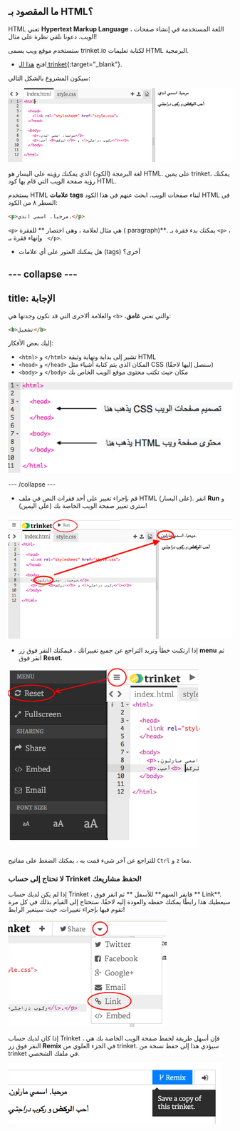 ## ما المقصود بـ HTML؟

HTML تعني **Hypertext Markup Language** ، اللغة المستخدمة في إنشاء صفحات الويب. دعونا نلقي نظرة على مثال!

ستستخدم موقع ويب يسمى trinket.io لكتابة تعليمات HTML البرمجية.

+ افتح [هذا الـ trinket](http://jumpto.cc/web-intro){:target="_blank"}.

سيكون المشروع بالشكل التالي:

![لقطة الشاشة](images/birthday-starter.png)

لغة البرمجة (الكود) الذي يمكنك رؤيته على اليسار هو HTML. على يمين trinket، يمكنك رؤية صفحة الويب التي قام بها كود HTML.

يستخدم HTML **علامات tags** لبناء صفحات الويب. ابحث عنهم في هذا الكود HTML في السطر ٨ من الكود:

```html
<p>مرحبا. اسمي اندي.</p>
```

`<p>` هي مثال لعلامة ، وهي اختصار ** للفقرة ( paragraph)**. يمكنك بدء فقرة بـ `<p>` ، وإنهاء فقرة بـ ` </p>`.

+ هل يمكنك العثور على أي علامات (tags) أخرى؟

## \--- collapse \---

## title: الإجابة

والعلامة ألاخرى التي قد تكون وجدتها هي `<b>` ،والتي تعني **غامق**:

```html
<b>تشغيل</b>
```

إليك بعض الأفكار:

+ `<html>` و `</html>` تشير إلى بداية ونهاية وثيقة HTML
+ `<head>` و `</head>` المكان الذي يتم كتابة أشياء مثل CSS (سنصل إليها لاحقًا)
+ `<body>` و `</body>` مكان حيث تكتب محتوى موقع الويب الخاص بك

![لقطة الشاشة](images/birthday-head-body.png)

\--- /collapse \---

+ قم بإجراء تغيير على أحد فقرات النص في ملف HTML (على اليسار). انقر **Run** و سترى تغيير صفحة الويب الخاصة بك (على اليمين)!

![لقطة الشاشة](images/birthday-edit-html.png)

+ إذا ارتكبت خطأ وتريد التراجع عن جميع تغييراتك ، فيمكنك النقر فوق زر **menu** ثم انقر فوق **Reset**.

![لقطة الشاشة](images/birthday-reset.png)

للتراجع عن آخر شيء قمت به ، يمكنك الضغط على مفاتيح ` Ctrl ` و `z` معا.

### لا تحتاج إلى حساب Trinket لحفظ مشاريعك!

إذا لم يكن لديك حساب Trinket ، فانقر السهم** للأسفل ** ثم انقر فوق ** Link**. سيعطيك هذا رابطًا يمكنك حفظه والعودة إليه لاحقًا. ستحتاج إلى القيام بذلك في كل مرة تقوم فيها بإجراء تغييرات، حيث سيتغير الرابط!

![لقطة الشاشة](images/birthday-link.png)

إذا كان لديك حساب Trinket ، فإن أسهل طريقة لحفظ صفحة الويب الخاصة بك هي النقر فوق زر **Remix** في الجزء العلوي من trinket. سيؤدي هذا إلى حفظ نسخة من trinket في ملفك الشخصي.

![لقطة الشاشة](images/birthday-remix.png)